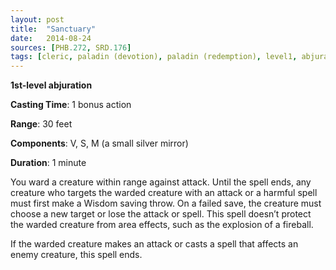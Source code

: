 ```yaml
---
layout: post
title:  "Sanctuary"
date:   2014-08-24
sources: [PHB.272, SRD.176]
tags: [cleric, paladin (devotion), paladin (redemption), level1, abjuration]
---
```


**1st-level abjuration**

**Casting Time**: 1 bonus action

**Range**: 30 feet

**Components**: V, S, M (a small silver mirror)

**Duration**: 1 minute

You ward a creature within range against attack. Until the spell ends, any creature who targets the warded creature with an attack or a harmful spell must first make a Wisdom saving throw. On a failed save, the creature must choose a new target or lose the attack or spell. This spell doesn’t protect the warded creature from area effects, such as the explosion of a fireball.

If the warded creature makes an attack or casts a spell that affects an enemy creature, this spell ends.
